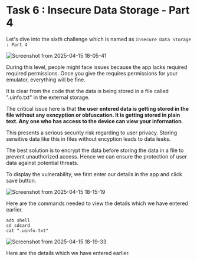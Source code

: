 # Task 6 : Insecure Data Storage - Part 4 

Let's dive into the sixth challenge which is named as `Insecure Data Storage : Part 4`

![Screenshot from 2025-04-15 18-05-41](https://github.com/user-attachments/assets/648bb133-bd24-4e51-b35b-f587c2f8aab3)

During this level, people might face issues because the app lacks required required permissions. Once you give the requires permissions for your emulator, everything will be fine.

It is clear from the code that the data is being stored in a file called ".uinfo.txt" in the external storage.

The critical issue here is that **the user entered data is getting stored in the file without any exncyption or obfuscation. It is getting stored in plain text. Any one who has access to the device can view your information**.

This presents a serious security risk regarding to user privacy. Storing sensitive data like this in files without encyption leads to data leaks.

The best solution is to encrypt the data before storing the data in a file to prevent unauthorized access. Hence we can ensure the protection of user data against potential threats.

To display the vulnerability, we first enter our details in the app and click save button.

![Screenshot from 2025-04-15 18-15-19](https://github.com/user-attachments/assets/2d3edc0c-a76e-4efd-bbfa-5bc19b4b4c38)

Here are the commands needed to view the details which we have entered earlier.


```
adb shell
cd sdcard
cat ".uinfo.txt"
```
![Screenshot from 2025-04-15 18-19-33](https://github.com/user-attachments/assets/e752f968-dbd0-44f0-ab91-bf1b63491637)

Here are the details which we have entered earlier.
